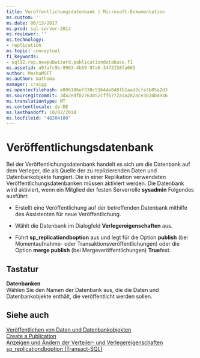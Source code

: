 ```yaml
---
title: Veröffentlichungsdatenbank | Microsoft-Dokumentation
ms.custom: ''
ms.date: 06/13/2017
ms.prod: sql-server-2014
ms.reviewer: ''
ms.technology:
- replication
ms.topic: conceptual
f1_keywords:
- sql12.rep.newpubwizard.publicationdatabase.f1
ms.assetid: a9fafc9b-9963-4b59-97a0-3472158fa665
author: MashaMSFT
ms.author: mathoma
manager: craigg
ms.openlocfilehash: e006186ef330c51644e848fb1aad2cfa3b85a2d3
ms.sourcegitcommit: 3da2edf82763852cff6772a1a282ace3034b4936
ms.translationtype: MT
ms.contentlocale: de-DE
ms.lasthandoff: 10/02/2018
ms.locfileid: "48204180"
---
```

# <a name="publication-database"></a>Veröffentlichungsdatenbank
  Bei der Veröffentlichungsdatenbank handelt es sich um die Datenbank auf dem Verleger, die als Quelle der zu replizierenden Daten und Datenbankobjekte fungiert. Die in einer Replikation verwendeten Veröffentlichungsdatenbanken müssen aktiviert werden. Die Datenbank wird aktiviert, wenn ein Mitglied der festen Serverrolle **sysadmin** Folgendes ausführt:  
  
-   Erstellt eine Veröffentlichung auf der betreffenden Datenbank mithilfe des Assistenten für neue Veröffentlichung.  
  
-   Wählt die Datenbank im Dialogfeld **Verlegereigenschaften** aus.  
  
-   Führt **sp_replicationdboption** aus und legt für die Option **publish** (bei Momentaufnahme- oder Transaktionsveröffentlichungen) oder die Option **merge publish** (bei Mergeveröffentlichungen) **True**fest.  
  
## <a name="options"></a>Tastatur  
 **Datenbanken**  
 Wählen Sie den Namen der Datenbank aus, die die Daten und Datenbankobjekte enthält, die veröffentlicht werden sollen.  
  
## <a name="see-also"></a>Siehe auch  
 [Veröffentlichen von Daten und Datenbankobjekten](publish/publish-data-and-database-objects.md)   
 [Create a Publication](publish/create-a-publication.md)   
 [Anzeigen und Ändern der Verteiler- und Verlegereigenschaften](view-and-modify-distributor-and-publisher-properties.md)   
 [sp_replicationdboption &#40;Transact-SQL&#41;](/sql/relational-databases/system-stored-procedures/sp-replicationdboption-transact-sql)  
  
  

